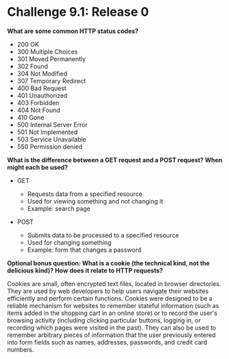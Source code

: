 # Challenge 9.1: Release 0

**What are some common HTTP status codes?**

* 200 OK
* 300 Multiple Choices
* 301 Moved Permanently
* 302 Found
* 304 Not Modified
* 307 Temporary Redirect
* 400 Bad Request
* 401 Unauthorized
* 403 Forbidden
* 404 Not Found
* 410 Gone
* 500 Internal Server Error
* 501 Not Implemented
* 503 Service Unavailable
* 550 Permission denied


**What is the difference between a GET request and a POST request? When might each be used?**

* GET 
    * Requests data from a specified resource
    * Used for viewing something and not changing it
    * Example: search page

* POST
    * Submits data to be processed to a specified resource
    * Used for changing something
    * Example: form that changes a password


**Optional bonus question: What is a cookie (the technical kind, not the delicious kind)? How does it relate to HTTP requests?**

Cookies are small, often encrypted text files, located in browser directories. They are used by web developers to help users navigate their websites efficiently and perform certain functions. Cookies were designed to be a reliable mechanism for websites to remember stateful information (such as items added in the shopping cart in an online store) or to record the user's browsing activity (including clicking particular buttons, logging in, or recording which pages were visited in the past). They can also be used to remember arbitrary pieces of information that the user previously entered into form fields such as names, addresses, passwords, and credit card numbers.